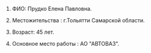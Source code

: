 1. ФИО: Прудко Елена Павловна.
2. Местожительства : г.Тольятти Самарской области.
3. Возраст: 45 лет.

4. Основное место работы : АО "АВТОВАЗ".
